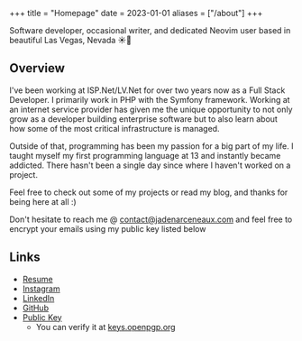 +++
title = "Homepage"
date = 2023-01-01
aliases = ["/about"]
+++

Software developer, occasional writer, and dedicated Neovim user based
in beautiful Las Vegas, Nevada ☀️🌵

## Overview

I've been working at ISP.Net/LV.Net for over two years now as a Full
Stack Developer. I primarily work in PHP with the Symfony framework.
Working at an internet service provider has given me the unique
opportunity to not only grow as a developer building enterprise
software but to also learn about how some of the most critical
infrastructure is managed.

Outside of that, programming has been my passion for a big part of my
life. I taught myself my first programming language at 13 and
instantly became addicted. There hasn't been a single day since where
I haven't worked on a project.

Feel free to check out some of my projects or read my blog, and thanks
for being here at all :)

Don't hesitate to reach me @ contact@jadenarceneaux.com and feel free to encrypt your emails using my public key listed below

## Links

- [Resume](/Resume.pdf)
- [Instagram](https://www.instagram.com/jaden.svg/)
- [LinkedIn](https://www.linkedin.com/in/jaden-arceneaux/)
- [GitHub](https://github.com/jadens-arc)
- [Public Key](/misc#my-pgp-public-key)
  - You can verify it at [keys.openpgp.org](https://keys.openpgp.org/)
